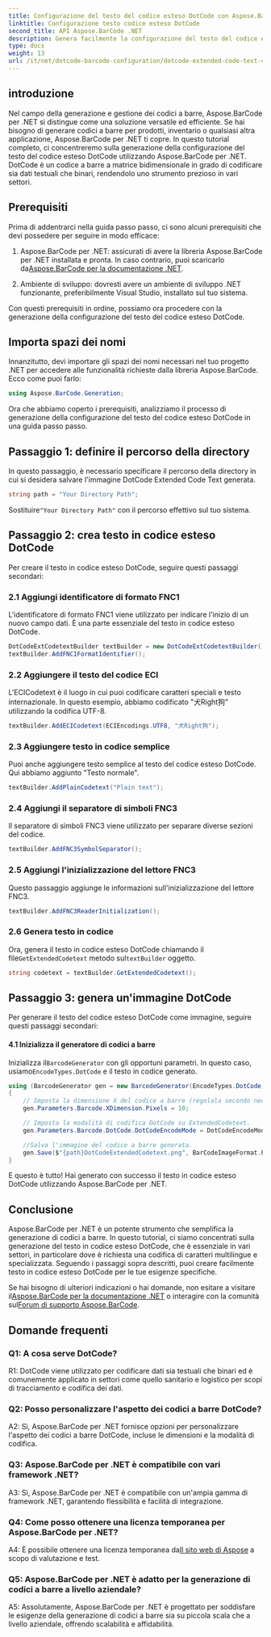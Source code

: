 ```yaml
---
title: Configurazione del testo del codice esteso DotCode con Aspose.BarCode per .NET
linktitle: Configurazione testo codice esteso DotCode
second_title: API Aspose.BarCode .NET
description: Genera facilmente la configurazione del testo del codice esteso DotCode utilizzando Aspose.BarCode per .NET. Segui la nostra guida passo passo per una creazione efficiente di codici a barre.
type: docs
weight: 13
url: /it/net/dotcode-barcode-configuration/dotcode-extended-code-text-configuration/
---
```

## introduzione

Nel campo della generazione e gestione dei codici a barre, Aspose.BarCode per .NET si distingue come una soluzione versatile ed efficiente. Se hai bisogno di generare codici a barre per prodotti, inventario o qualsiasi altra applicazione, Aspose.BarCode per .NET ti copre. In questo tutorial completo, ci concentreremo sulla generazione della configurazione del testo del codice esteso DotCode utilizzando Aspose.BarCode per .NET. DotCode è un codice a barre a matrice bidimensionale in grado di codificare sia dati testuali che binari, rendendolo uno strumento prezioso in vari settori.

## Prerequisiti

Prima di addentrarci nella guida passo passo, ci sono alcuni prerequisiti che devi possedere per seguire in modo efficace:

1.  Aspose.BarCode per .NET: assicurati di avere la libreria Aspose.BarCode per .NET installata e pronta. In caso contrario, puoi scaricarlo da[Aspose.BarCode per la documentazione .NET](https://reference.aspose.com/barcode/net/).

2. Ambiente di sviluppo: dovresti avere un ambiente di sviluppo .NET funzionante, preferibilmente Visual Studio, installato sul tuo sistema.

Con questi prerequisiti in ordine, possiamo ora procedere con la generazione della configurazione del testo del codice esteso DotCode.

## Importa spazi dei nomi

Innanzitutto, devi importare gli spazi dei nomi necessari nel tuo progetto .NET per accedere alle funzionalità richieste dalla libreria Aspose.BarCode. Ecco come puoi farlo:


```csharp
using Aspose.BarCode.Generation;
```

Ora che abbiamo coperto i prerequisiti, analizziamo il processo di generazione della configurazione del testo del codice esteso DotCode in una guida passo passo.



## Passaggio 1: definire il percorso della directory

In questo passaggio, è necessario specificare il percorso della directory in cui si desidera salvare l'immagine DotCode Extended Code Text generata.

```csharp
string path = "Your Directory Path";
```

 Sostituire`"Your Directory Path"` con il percorso effettivo sul tuo sistema.

## Passaggio 2: crea testo in codice esteso DotCode

Per creare il testo in codice esteso DotCode, seguire questi passaggi secondari:

### 2.1 Aggiungi identificatore di formato FNC1

L'identificatore di formato FNC1 viene utilizzato per indicare l'inizio di un nuovo campo dati. È una parte essenziale del testo in codice esteso DotCode.

```csharp
DotCodeExtCodetextBuilder textBuilder = new DotCodeExtCodetextBuilder();
textBuilder.AddFNC1FormatIdentifier();
```

### 2.2 Aggiungere il testo del codice ECI

L'ECICodetext è il luogo in cui puoi codificare caratteri speciali e testo internazionale. In questo esempio, abbiamo codificato "犬Right狗" utilizzando la codifica UTF-8.

```csharp
textBuilder.AddECICodetext(ECIEncodings.UTF8, "犬Right狗");
```

### 2.3 Aggiungere testo in codice semplice

Puoi anche aggiungere testo semplice al testo del codice esteso DotCode. Qui abbiamo aggiunto "Testo normale".

```csharp
textBuilder.AddPlainCodetext("Plain text");
```

### 2.4 Aggiungi il separatore di simboli FNC3

Il separatore di simboli FNC3 viene utilizzato per separare diverse sezioni del codice.

```csharp
textBuilder.AddFNC3SymbolSeparator();
```

### 2.5 Aggiungi l'inizializzazione del lettore FNC3

Questo passaggio aggiunge le informazioni sull'inizializzazione del lettore FNC3.

```csharp
textBuilder.AddFNC3ReaderInitialization();
```

### 2.6 Genera testo in codice

 Ora, genera il testo in codice esteso DotCode chiamando il file`GetExtendedCodetext` metodo sul`textBuilder` oggetto.

```csharp
string codetext = textBuilder.GetExtendedCodetext();
```

## Passaggio 3: genera un'immagine DotCode

Per generare il testo del codice esteso DotCode come immagine, seguire questi passaggi secondari:

#### 4.1 Inizializza il generatore di codici a barre

 Inizializza il`BarcodeGenerator` con gli opportuni parametri. In questo caso, usiamo`EncodeTypes.DotCode` e il testo in codice generato.

```csharp
using (BarcodeGenerator gen = new BarcodeGenerator(EncodeTypes.DotCode, codetext))
{
    // Imposta la dimensione X del codice a barre (regolala secondo necessità).
    gen.Parameters.Barcode.XDimension.Pixels = 10;

    // Imposta la modalità di codifica DotCode su ExtendedCodetext.
    gen.Parameters.Barcode.DotCode.DotCodeEncodeMode = DotCodeEncodeMode.ExtendedCodetext;

    //Salva l'immagine del codice a barre generata.
    gen.Save($"{path}DotCodeExtendedCodetext.png", BarCodeImageFormat.Png);
}
```

E questo è tutto! Hai generato con successo il testo in codice esteso DotCode utilizzando Aspose.BarCode per .NET.

## Conclusione

Aspose.BarCode per .NET è un potente strumento che semplifica la generazione di codici a barre. In questo tutorial, ci siamo concentrati sulla generazione del testo in codice esteso DotCode, che è essenziale in vari settori, in particolare dove è richiesta una codifica di caratteri multilingue e specializzata. Seguendo i passaggi sopra descritti, puoi creare facilmente testo in codice esteso DotCode per le tue esigenze specifiche.

 Se hai bisogno di ulteriori indicazioni o hai domande, non esitare a visitare il[Aspose.BarCode per la documentazione .NET](https://reference.aspose.com/barcode/net/) o interagire con la comunità sul[Forum di supporto Aspose.BarCode](https://forum.aspose.com/c/barcode/13).

## Domande frequenti

### Q1: A cosa serve DotCode?

R1: DotCode viene utilizzato per codificare dati sia testuali che binari ed è comunemente applicato in settori come quello sanitario e logistico per scopi di tracciamento e codifica dei dati.

### Q2: Posso personalizzare l'aspetto dei codici a barre DotCode?

A2: Sì, Aspose.BarCode per .NET fornisce opzioni per personalizzare l'aspetto dei codici a barre DotCode, incluse le dimensioni e la modalità di codifica.

### Q3: Aspose.BarCode per .NET è compatibile con vari framework .NET?

A3: Sì, Aspose.BarCode per .NET è compatibile con un'ampia gamma di framework .NET, garantendo flessibilità e facilità di integrazione.

### Q4: Come posso ottenere una licenza temporanea per Aspose.BarCode per .NET?

 A4: È possibile ottenere una licenza temporanea da[Il sito web di Aspose](https://purchase.aspose.com/temporary-license/) a scopo di valutazione e test.

### Q5: Aspose.BarCode per .NET è adatto per la generazione di codici a barre a livello aziendale?

A5: Assolutamente, Aspose.BarCode per .NET è progettato per soddisfare le esigenze della generazione di codici a barre sia su piccola scala che a livello aziendale, offrendo scalabilità e affidabilità.